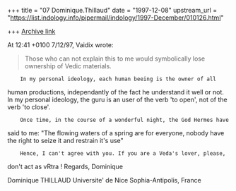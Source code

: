 +++
title = "07 Dominique.Thillaud"
date = "1997-12-08"
upstream_url = "https://list.indology.info/pipermail/indology/1997-December/010126.html"

+++
[Archive link](https://list.indology.info/pipermail/indology/1997-December/010126.html)

At 12:41 +0100 7/12/97, Vaidix wrote:
>Those who can not explain this to me would symbolically lose ownership of
>Vedic materials.

        In my personal ideology, each human beeing is the owner of all
human productions, independantly of the fact he understand it well or not.
        In my personal ideology, the guru is an user of the verb 'to open',
not of the verb 'to close'.

        Once time, in the course of a wonderful night, the God Hermes have
said to me:
        "The flowing waters of a spring are for everyone, nobody have the
right to seize it and restrain it's use"

        Hence, I can't agree with you. If you are a Veda's lover, please,
don't act as vRtra !
        Regards,
Dominique

Dominique THILLAUD
Universite' de Nice Sophia-Antipolis, France



